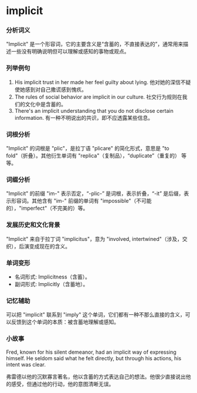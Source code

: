 # implicit

### 分析词义

  

"Implicit" 是一个形容词，它的主要含义是“含蓄的，不直接表达的”，通常用来描述一些没有明确说明但可以理解或感知的事物或观点。

  

### 列举例句

  

1.  His implicit trust in her made her feel guilty about lying. 他对她的深信不疑使她感到对自己撒谎感到愧疚。
2.  The rules of social behavior are implicit in our culture. 社交行为规则在我们的文化中是含蓄的。
3.  There's an implicit understanding that you do not disclose certain information. 有一种不明说出的共识，即不应透露某些信息。

  

### 词根分析

  

"Implicit" 的词根是 "plic"，是拉丁语 "plicare" 的简化形式，意思是 "to fold"（折叠）。其他衍生单词有 "replica"（复制品），“duplicate”（重复的） 等等。

  

### 词缀分析

  

"Implicit" 的前缀 "im-" 表示否定，“-plic-” 是词根，表示折叠，“-it” 是后缀，表示形容词。其他含有 "im-" 前缀的单词有 "impossible"（不可能的），"imperfect"（不完美的）等。

  

### 发展历史和文化背景

  

"Implicit" 来自于拉丁词 "implicitus"，意为 "involved, intertwined"（涉及，交织），后演变成现在的含义。

  

### 单词变形

  

*   名词形式: Implicitness（含蓄）。
*   副词形式: Implicitly（含蓄地）。

  

### 记忆辅助

  

可以把 "implicit" 联系到 "imply" 这个单词，它们都有一种不那么直接的含义，可以反馈到这个单词的本质：被含蓄地理解或感知。

  

### 小故事

  

Fred, known for his silent demeanor, had an implicit way of expressing himself. He seldom said what he felt directly, but through his actions, his intent was clear.

  

弗雷德以他的沉默寡言著名，他以含蓄的方式表达自己的想法。他很少直接说出他的感受，但通过他的行动，他的意图清晰无误。
